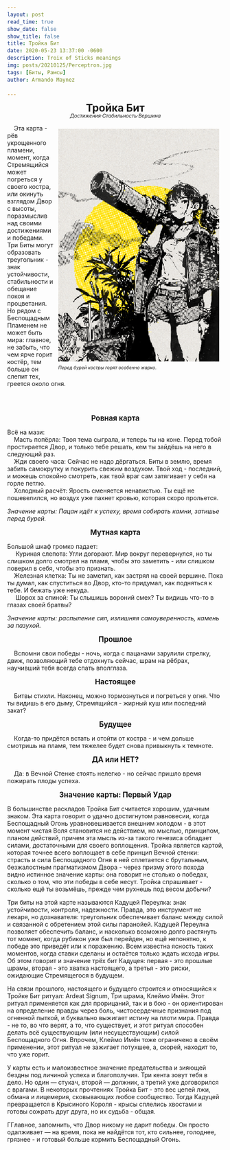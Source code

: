 ```yaml
---
layout: post
read_time: true
show_date: false
show_title: false
title: Тройка Бит 
date: 2020-05-23 13:37:00 -0600
description: Troix of Sticks meanings
img: posts/20210125/Perceptron.jpg 
tags: [Биты, Рамсы]
author: Armando Maynez

---
```

<style>
   p.dline {
    line-height: 0.9;
   }
     </style>
<p style="text-align: center;" class="dline"><big><big><big><b>Тройка Бит</b></big></big></big><br>
<small><i>Достижения·Стабильность·Вершина</i></small></p>


<div style="float: right; margin: 10px;">
  <img src="./assets/img/posts/stock/yellow.png" alt="Description" width="375" />
  <p style="margin: 5px 0; font-size: 0.9em; line-height: 0.92;"><small><i> Перед бурей костры горят особенно жарко. </i></small></p>
</div>                                                                      
<!-- Подпись форматируется лайнбрейками -->

&nbsp;&nbsp;&nbsp;&nbsp;Эта карта - рёв укрощенного пламени, момент, когда Стремящийся может погреться у своего костра, или окинуть взглядом Двор с высоты, поразмыслив над своими достижениями и победами. Три Биты могут образовать треугольник - знак устойчивости, стабильности и обещание покоя и процветания. Но рядом с Беспощадным Пламенем не может быть мира: главное, не забыть, что чем ярче горит костёр, тем больше он слепит тех, греется около огня. 


   

<!-- Текст выше не длиннее этого + выравнивание -->

<br>
<br>

<p style="text-align: center;"><big><b>Ровная карта</b></big></p>

  Всё на мази: <br>
&nbsp;&nbsp;&nbsp;&nbsp;Масть попёрла: Твоя тема сыграла, и теперь ты на коне. Перед тобой простирается Двор, и только тебе решать, кем ты зайдёшь на него в следующий раз. <br>
&nbsp;&nbsp;&nbsp;&nbsp;Жди своего часа: Сейчас не надо дёргаться. Биты в землю, время забить самокрутку и покурить свежим воздухом. Твой ход - последний, и можешь спокойно смотреть, как твой враг сам затягивает у себя на горле петлю. <br>
&nbsp;&nbsp;&nbsp;&nbsp;Холодный расчёт: Ярость сменяется ненавистью. Ты ещё не пошевелился, но воздух уже пахнет кровью, которая скоро прольется. <br>

<i>Значение карты: Пацан идёт к успеху, время собирать камни, затишье перед бурей.  </i>

<p style="text-align: center;"><big><b>Мутная карта</b></big></p>

  Большой шкаф громко падает: <br>
&nbsp;&nbsp;&nbsp;&nbsp; Куриная слепота: Угли догорают. Мир вокруг перевернулся, но ты слишком долго смотрел на пламя, чтобы это заметить - или слишком поверил в себя, чтобы это признать.<br>
&nbsp;&nbsp;&nbsp;&nbsp;Железная клетка: Ты не заметил, как застрял на своей вершине. Пока ты думал, как спуститься во Двор, кто-то придумал, как подняться к тебе. И бежать уже некуда.<br>
&nbsp;&nbsp;&nbsp;&nbsp; Шорох за спиной: Ты слышишь вороний смех? Ты видишь что-то в глазах своей братвы?<br>

<i>Значение карты: распыление сил, излишняя самоуверенность, камень за пазухой. </i>
 

<p style="text-align: center;"><big><b>Прошлое</b></big></p>

&nbsp;&nbsp;&nbsp;&nbsp;Вспомни свои победы - ночь, когда с пацанами зарулили стрелку, движ, позволяющий тебе отдохнуть сейчас, шрам на рёбрах, научивший тебя всегда спать вполглаза.



<p style="text-align: center;"><big><b>Настоящее</b></big></p>

&nbsp;&nbsp;&nbsp;&nbsp;Битвы стихли. Наконец, можно тормознуться и погреться у огня. Что ты видишь в его дыму, Стремящийся - жирный куш или последний закат? 

<p style="text-align: center;"><big><b>Будущее</b></big></p>

&nbsp;&nbsp;&nbsp;&nbsp;Когда-то придётся встать и отойти от костра - и чем дольше смотришь на пламя, тем тяжелее будет снова привыкнуть к темноте. 

   
<p style="text-align: center;"><big><b>ДА или НЕТ?</b></big></p>

 &nbsp;&nbsp;&nbsp;&nbsp;Да: в Вечной Стенке стоять нелегко - но сейчас пришло время пожирать плоды успеха. 

   

<p style="text-align: center;"><big><b>Значение карты: Первый Удар</b></big></p>

   В большинстве раскладов Тройка Бит считается хорошим, удачным знаком. Эта карта говорит о удачно достигнутом равновесии, когда Беспощадный Огонь уравновешивается внешним холодом - в этот момент чистая Воля становится не действием, но мыслью, принципом, планом действий, причем эта мысль из-за такого генезиса обладает силами, достаточными для своего воплощения. Тройка является картой, которая точнее всего воплощает в себе принцип Вечной стенки: страсть и сила Беспощадного Огня в ней сплетается с брутальным, безжалостным прагматизмом Двора - через призму этого похода видно истинное значение карты: она говорит не столько о победах, сколько о том, что эти победы в себе несут. Тройка спрашивает - сколько ещё ты возьмёшь, прежде чем рухнешь под весом добычи?  <br>

Три биты на этой карте называются Кадуцей Переулка: знак устойчивости, контроля, надежности. Правда, это инструмент не лекаря, но дознавателя: треугольник обеспечивает баланс между силой и связанной с обретением этой силы паранойей. Кадуцей Переулка позволяет обеспечить баланс, и насколько возможно долго растянуть тот момент, когда рубикон уже был перейден, но ещё непонятно, к победе это приведёт или к поражению. Всем известна ясность таких моментов, когда ставки сделаны и остаётся только ждать исхода игры. Об этом говорит и значение трёх бит Кадуцея: первая - это прошлые шрамы, вторая - это хватка настоящего, а третья - это риски, ожидающие Стремящегося в будущем.  <br>

На связи прошлого, настоящего и будущего строится и относящийся к Тройке Бит ритуал: Ardeat Signum, Три шрама, Клеймо Имён. Этот ритуал применяется как для прорицаний, так и в бою - он ориентирован на определение правды через боль, чистосердечные признания под огненной пыткой, и буквально выжигает истину на плоти мира. Правда - не то, во что верят, а то, что существует, и этот ритуал способен делать всё существующим (или несуществующим) силой Беспощадного Огня. Впрочем, Клеймо Имён тоже ограничено в своём применении, этот ритуал не зажигает потухшее, а, скорей, находит то, что уже горит.  <br>

У карты есть и малоизвестное значение предательства и зияющей бездны под личиной успеха и благополучия. Три кента зовут тебя в дело. Но один — стукач, второй — должник, а третий уже договорился с врагами. В некоторых прочтениях Тройка Бит - это вес цепей лжи, обмана и лицемерия, сковывающих любое сообщество. Тогда Кадуцей превращается в Крысиного Короля - крысы сплелись хвостами и готовы сожрать друг друга, но их судьба - общая.  <br>

ГГлавное, запомнить, что Двор никому не дарит победы. Он просто одалживает — на время, пока не найдётся тот, кто сильнее, голоднее, грязнее - и готовый больше кормить Беспощадный Огонь. <br>

